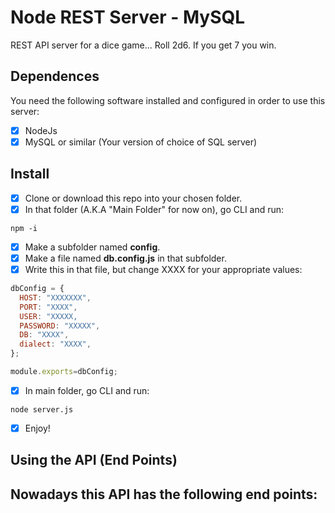 # Node REST Server - MySQL

REST API server for a dice game... Roll 2d6. If you get 7 you win.

## Dependences

You need the following software installed and configured in order to use this server:
- [x] NodeJs
- [x] MySQL or similar (Your version of choice of SQL server)

## Install

- [x] Clone or download this repo into your chosen folder.
- [x] In that folder (A.K.A "Main Folder" for now on), go CLI and run:
```
npm -i
```
- [x] Make a subfolder named **config**.
- [x] Make a file named **db.config.js** in that subfolder.
- [x] Write this in that file, but change XXXX for your appropriate values: 
```javascript 
dbConfig = {
  HOST: "XXXXXXX",
  PORT: "XXXX",
  USER: "XXXXX,
  PASSWORD: "XXXXX",
  DB: "XXXX",
  dialect: "XXXX",
};

module.exports=dbConfig;
```
- [x] In main folder, go CLI and run:
```
node server.js
```
- [x] Enjoy!

## Using the API (End Points)

Nowadays this API has the following end points:
- 
